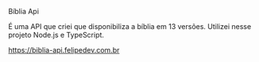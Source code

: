 Bíblia Api

É uma API que criei que disponibiliza a bíblia em 13 versões.
Utilizei nesse projeto Node.js e TypeScript.

https://biblia-api.felipedev.com.br
